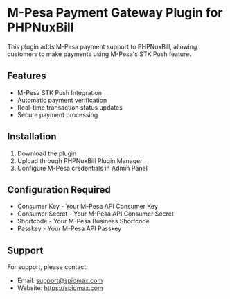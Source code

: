 # M-Pesa Payment Gateway Plugin for PHPNuxBill

This plugin adds M-Pesa payment support to PHPNuxBill, allowing customers to make payments using M-Pesa's STK Push feature.

## Features
- M-Pesa STK Push Integration
- Automatic payment verification
- Real-time transaction status updates
- Secure payment processing

## Installation
1. Download the plugin
2. Upload through PHPNuxBill Plugin Manager
3. Configure M-Pesa credentials in Admin Panel

## Configuration Required
- Consumer Key - Your M-Pesa API Consumer Key
- Consumer Secret - Your M-Pesa API Consumer Secret
- Shortcode - Your M-Pesa Business Shortcode
- Passkey - Your M-Pesa API Passkey

## Support
For support, please contact:
- Email: support@spidmax.com
- Website: https://spidmax.com